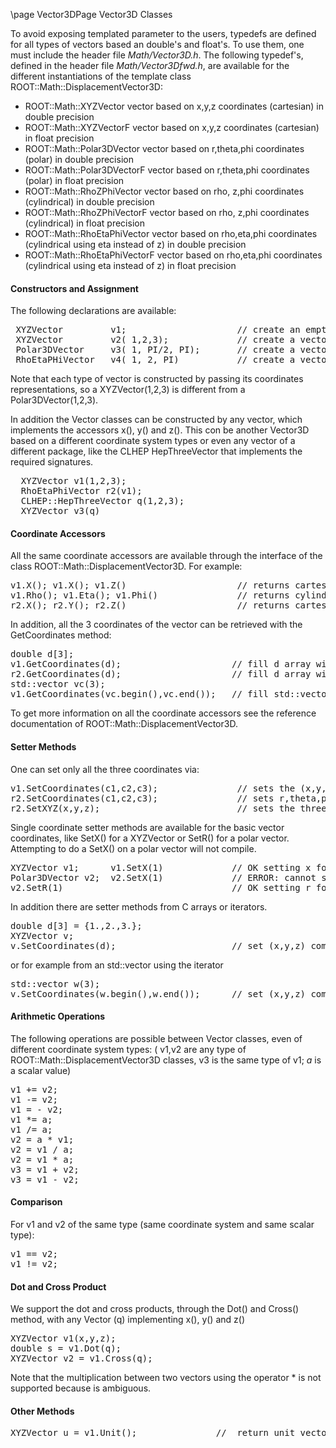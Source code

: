   \page Vector3DPage  Vector3D Classes


To avoid exposing templated parameter to the users, typedefs are defined for all types of vectors based an double's and float's. To use them, one must include the header file _Math/Vector3D.h_. The following typedef's, defined in the header file _Math/Vector3Dfwd.h_, are available for the different instantiations of the template class ROOT::Math::DisplacementVector3D:

*   ROOT::Math::XYZVector vector based on x,y,z coordinates (cartesian) in double precision
*   ROOT::Math::XYZVectorF vector based on x,y,z coordinates (cartesian) in float precision
*   ROOT::Math::Polar3DVector vector based on r,theta,phi coordinates (polar) in double precision
*   ROOT::Math::Polar3DVectorF vector based on r,theta,phi coordinates (polar) in float precision
*   ROOT::Math::RhoZPhiVector vector based on rho, z,phi coordinates (cylindrical) in double precision
*   ROOT::Math::RhoZPhiVectorF vector based on rho, z,phi coordinates (cylindrical) in float precision
*   ROOT::Math::RhoEtaPhiVector vector based on rho,eta,phi coordinates (cylindrical using eta instead of z) in double precision
*   ROOT::Math::RhoEtaPhiVectorF vector based on rho,eta,phi coordinates (cylindrical using eta instead of z) in float precision

#### Constructors and Assignment

The following declarations are available:

<pre> XYZVector         v1;                     // create an empty vector (x = 0, y = 0, z = 0)
 XYZVector         v2( 1,2,3);             // create a vector with x=1, y = 2, z = 3;
 Polar3DVector     v3( 1, PI/2, PI);       // create a vector with r = 1, theta = PI/2 and phi=PI
 RhoEtaPHiVector   v4( 1, 2, PI)           // create a vector with rho= 1, eta = 2, phi = PI
</pre>

Note that each type of vector is constructed by passing its coordinates representations, so a XYZVector(1,2,3) is different from a Polar3DVector(1,2,3).

In addition the Vector classes can be constructed by any vector, which implements the accessors x(), y() and z(). This con be another Vector3D based on a different coordinate system types or even any vector of a different package, like the CLHEP HepThreeVector that implements the required signatures.

<pre>  XYZVector v1(1,2,3);
  RhoEtaPhiVector r2(v1);
  CLHEP::HepThreeVector q(1,2,3);
  XYZVector v3(q)
</pre>

#### Coordinate Accessors

All the same coordinate accessors are available through the interface of the class ROOT::Math::DisplacementVector3D. For example:

<pre>v1.X(); v1.X(); v1.Z()                     // returns cartesian components for the cartesian vector v1
v1.Rho(); v1.Eta(); v1.Phi()               // returns cylindrical components for the cartesian vector v1
r2.X(); r2.Y(); r2.Z()                     // returns cartesian components for the cylindrical vector r2
</pre>

In addition, all the 3 coordinates of the vector can be retrieved with the GetCoordinates method:

<pre>double d[3];
v1.GetCoordinates(d);                     // fill d array with (x,y,z) components of v1
r2.GetCoordinates(d);                     // fill d array with (r,eta,phi) components of r2
std::vector <double>vc(3);
v1.GetCoordinates(vc.begin(),vc.end());   // fill std::vector with (x,y,z) components of v1</double> </pre>

To get more information on all the coordinate accessors see the reference documentation of ROOT::Math::DisplacementVector3D.

#### Setter Methods

One can set only all the three coordinates via:

<pre>v1.SetCoordinates(c1,c2,c3);               // sets the (x,y,z) for a XYZVector
r2.SetCoordinates(c1,c2,c3);               // sets r,theta,phi for a Polar3DVector
r2.SetXYZ(x,y,z);                          // sets the three cartesian components for the Polar3DVector
</pre>

Single coordinate setter methods are available for the basic vector coordinates, like SetX() for a XYZVector or SetR() for a polar vector. Attempting to do a SetX() on a polar vector will not compile.

<pre>XYZVector v1;      v1.SetX(1)             // OK setting x for a Cartesian vector
Polar3DVector v2;  v2.SetX(1)             // ERROR: cannot set  X for a Polar vector. Method will not compile
v2.SetR(1)                                // OK setting r for a Polar vector
</pre>

In addition there are setter methods from C arrays or iterators.

<pre>double d[3] = {1.,2.,3.};
XYZVector v;
v.SetCoordinates(d);                      // set (x,y,z) components of v using values from d
</pre>

or for example from an std::vector using the iterator

<pre>std::vector <double>w(3);
v.SetCoordinates(w.begin(),w.end());      // set (x,y,z) components of v using values from w</double> </pre>

#### Arithmetic Operations

The following operations are possible between Vector classes, even of different coordinate system types: ( v1,v2 are any type of ROOT::Math::DisplacementVector3D classes, v3 is the same type of v1; _a_ is a scalar value)

<pre>v1 += v2;
v1 -= v2;
v1 = - v2;
v1 *= a;
v1 /= a;
v2 = a * v1;
v2 = v1 / a;
v2 = v1 * a;
v3 = v1 + v2;
v3 = v1 - v2;
</pre>

#### Comparison

For v1 and v2 of the same type (same coordinate system and same scalar type):

<pre>v1 == v2;
v1 != v2;
</pre>

#### Dot and Cross Product

We support the dot and cross products, through the Dot() and Cross() method, with any Vector (q) implementing x(), y() and z()

<pre>XYZVector v1(x,y,z);
double s = v1.Dot(q);
XYZVector v2 = v1.Cross(q);
</pre>

Note that the multiplication between two vectors using the operator * is not supported because is ambiguous.

#### Other Methods

<pre>XYZVector u = v1.Unit();               //  return unit vector parallel to v1
</pre>
